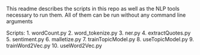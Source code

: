 This readme describes the scripts in this repo as well as the NLP tools necessary to run them.
All of them can be run without any command line arguments

Scripts:
    1. wordCount.py
    2. word_tokenize.py
    3. ner.py
    4. extractQuotes.py
    5. sentiment.py
    6. malletize.py
    7. trainTopicModel.py
    8. useTopicModel.py
    9. trainWord2Vec.py
    10. useWord2Vec.py
